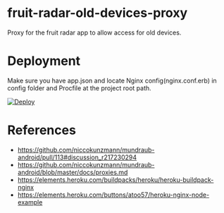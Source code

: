 # fruit-radar-old-devices-proxy

Proxy for the fruit radar app to allow access for old devices.

# Deployment

Make sure you have app.json and locate Nginx config(nginx.conf.erb) in config folder and Procfile at the project root path.

[![Deploy](https://www.herokucdn.com/deploy/button.svg)](https://heroku.com/deploy)

# References

- https://github.com/niccokunzmann/mundraub-android/pull/113#discussion_r217230294
- https://github.com/niccokunzmann/mundraub-android/blob/master/docs/proxies.md
- https://elements.heroku.com/buildpacks/heroku/heroku-buildpack-nginx
- https://elements.heroku.com/buttons/atoo57/heroku-nginx-node-example

